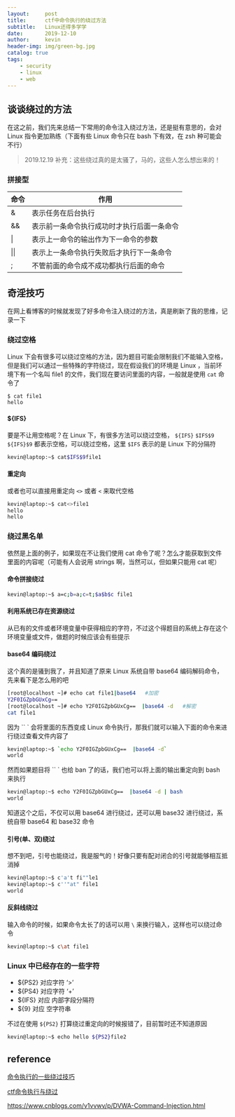 ```yaml
---
layout:     post
title:      ctf中命令执行的绕过方法
subtitle:   Linux还得多学学
date:       2019-12-10
author:     kevin
header-img: img/green-bg.jpg
catalog: true
tags:
    - security
    - linux
    - web
---
```




## 谈谈绕过的方法



在这之前，我们先来总结一下常用的命令注入绕过方法，还是挺有意思的，会对 Linux 指令更加熟练（下面有些 Linux 命令只在 bash 下有效，在 zsh 种可能会不行）



> 2019.12.19 补充：这些绕过真的是太骚了，马的，这些人怎么想出来的！



### 拼接型



| 命令 | 作用                                       |
| :--- | ------------------------------------------ |
| &    | 表示任务在后台执行                         |
| &&   | 表示前一条命令执行成功时才执行后面一条命令 |
| \|   | 表示上一命令的输出作为下一命令的参数       |
| \|\| | 表示上一条命令执行失败后才执行下一条命令   |
| ;    | 不管前面的命令成不成功都执行后面的命令     |



## 奇淫技巧



在网上看博客的时候就发现了好多命令注入绕过的方法，真是刷新了我的思维，记录一下



### 绕过空格



Linux 下会有很多可以绕过空格的方法，因为题目可能会限制我们不能输入空格，但是我们可以通过一些特殊的字符绕过，现在假设我们的环境是 Linux ，当前环境下有一个名叫 file1 的文件，我们现在要访问里面的内容，一般就是使用 `cat` 命令了

```bash
$ cat file1                                                                 
hello                                                                                     world
```



#### ${IFS}



要是不让用空格呢？在 Linux 下，有很多方法可以绕过空格， `${IFS}` `$IFS$9` `${IFS}$9` 都表示空格，可以绕过空格，这里 `$IFS` 表示的是 Linux 下的分隔符

```bash
kevin@laptop:~$ cat$IFS$9file1                                                           hello                                                                                     world                                                                                     kevin@laptop:~$ cat${IFS}$9file1                                                         hello                                                                                     world                                                                                     kevin@laptop:~$ cat${IFS}file1                                                           hello                                                                                     world 
```



#### 重定向



或者也可以直接用重定向 `<>` 或者 `<` 来取代空格

```bash
kevin@laptop:~$ cat<>file1                                                         
hello                                                                                     world                                                                                     kevin@laptop:~$ cat<file1                                                           
hello                                                                                     world 
```



### 绕过黑名单



依然是上面的例子，如果现在不让我们使用 cat 命令了呢？怎么才能获取到文件里面的内容呢（可能有人会说用 strings 啊，当然可以，但如果只能用 cat 呢）



#### 命令拼接绕过



```bash
kevin@laptop:~$ a=c;b=a;c=t;$a$b$c file1                                                 hello                                                                                     world  
```



#### 利用系统已存在资源绕过



从已有的文件或者环境变量中获得相应的字符，不过这个得题目的系统上存在这个环境变量或文件，做题的时候应该会有些提示



#### base64 编码绕过



这个真的是骚到我了，并且知道了原来 Linux 系统自带 base64 编码解码命令，先来看下是怎么用的吧



```bash
[root@localhost ~]# echo cat file1|base64	#加密
Y2F0IGZpbGUxCg== 
[root@localhost ~]# echo Y2F0IGZpbGUxCg==  |base64 -d	#解密
cat file1
```



因为 `` ` 会将里面的东西变成 Linux 命令执行，那我们就可以输入下面的命令来进行绕过查看文件内容了

```bash
kevin@laptop:~$ `echo Y2F0IGZpbGUxCg==  |base64 -d`                                       hello                                                   
world  
```

然而如果题目将 `` ` 也给 ban 了的话，我们也可以将上面的输出重定向到 bash 来执行

```bash
kevin@laptop:~$ echo Y2F0IGZpbGUxCg==  |base64 -d | bash                                 hello                                                   
world  
```



知道这个之后，不仅可以用 base64 进行绕过，还可以用 base32 进行绕过，系统自带 base64 和 base32 命令



#### 引号(单、双)绕过



想不到吧，引号也能绕过，我是服气的！好像只要有配对闭合的引号就能够相互抵消掉

```bash
kevin@laptop:~$ c'a't fi""le1                                                             hello                                                                                     world
kevin@laptop:~$ c''"at" file1                                                             hello
world  
```



#### 反斜线绕过



输入命令的时候，如果命令太长了的话可以用 `\` 来换行输入，这样也可以绕过命令

```bash
kevin@laptop:~$ c\at file1                                                               hello                                                                                     world                                                                                     kevin@laptop:~$ c\at fi\le\1                                                             hello                                                                                     world 
```



### Linux 中已经存在的一些字符



- ${PS2} 对应字符 ‘>’
- ${PS4} 对应字符 ‘+’
- ${IFS} 对应 内部字段分隔符
- ${9} 对应 空字符串



不过在使用 `${PS2}` 打算绕过重定向的时候报错了，目前暂时还不知道原因

```bash
kevin@laptop:~$ echo hello ${PS2}file2                                                   hello > file2                                                                             kevin@laptop:~$ echo hello >file2                                                         kevin@laptop:~$ `echo hello ${PS2}file2`                                                 Command 'hello' not found, but can be installed with:                                     sudo apt install hello                                                                   sudo apt install hello-traditional   
```



## reference



[命令执行的一些绕过技巧](https://chybeta.github.io/2017/08/15/%E5%91%BD%E4%BB%A4%E6%89%A7%E8%A1%8C%E7%9A%84%E4%B8%80%E4%BA%9B%E7%BB%95%E8%BF%87%E6%8A%80%E5%B7%A7/)

[ctf命令执行与绕过](https://err0rzz.github.io/2017/11/13/ctf%E5%91%BD%E4%BB%A4%E6%89%A7%E8%A1%8C%E4%B8%8E%E7%BB%95%E8%BF%87/)

https://www.cnblogs.com/v1vvwv/p/DVWA-Command-Injection.html

